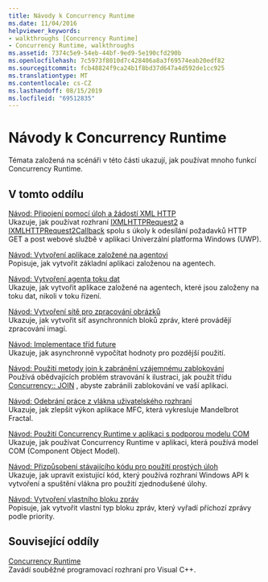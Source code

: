 ```yaml
---
title: Návody k Concurrency Runtime
ms.date: 11/04/2016
helpviewer_keywords:
- walkthroughs [Concurrency Runtime]
- Concurrency Runtime, walkthroughs
ms.assetid: 7374c5e9-54eb-44bf-9ed9-5e190cfd290b
ms.openlocfilehash: 7c5973f8010d7c428406a8a3f69574eab20edf82
ms.sourcegitcommit: fcb48824f9ca24b1f8bd37d647a4d592de1cc925
ms.translationtype: MT
ms.contentlocale: cs-CZ
ms.lasthandoff: 08/15/2019
ms.locfileid: "69512835"
---
```

# <a name="concurrency-runtime-walkthroughs"></a>Návody k Concurrency Runtime

Témata založená na scénáři v této části ukazují, jak používat mnoho funkcí Concurrency Runtime.

## <a name="in-this-section"></a>V tomto oddílu

[Návod: Připojení pomocí úloh a žádostí XML HTTP](../../parallel/concrt/walkthrough-connecting-using-tasks-and-xml-http-requests.md)<br/>
Ukazuje, jak používat rozhraní [IXMLHTTPRequest2](/windows/win32/api/msxml6/nn-msxml6-ixmlhttprequest2) a [IXMLHTTPRequest2Callback](/windows/win32/api/msxml6/nn-msxml6-ixmlhttprequest2callback) spolu s úkoly k odesílání požadavků HTTP GET a post webové službě v aplikaci Univerzální platforma Windows (UWP).

[Návod: Vytvoření aplikace založené na agentovi](../../parallel/concrt/walkthrough-creating-an-agent-based-application.md)<br/>
Popisuje, jak vytvořit základní aplikaci založenou na agentech.

[Návod: Vytvoření agenta toku dat](../../parallel/concrt/walkthrough-creating-a-dataflow-agent.md)<br/>
Ukazuje, jak vytvořit aplikace založené na agentech, které jsou založeny na toku dat, nikoli v toku řízení.

[Návod: Vytvoření sítě pro zpracování obrázků](../../parallel/concrt/walkthrough-creating-an-image-processing-network.md)<br/>
Ukazuje, jak vytvořit síť asynchronních bloků zpráv, které provádějí zpracování imagí.

[Návod: Implementace tříd future](../../parallel/concrt/walkthrough-implementing-futures.md)<br/>
Ukazuje, jak asynchronně vypočítat hodnoty pro pozdější použití.

[Návod: Použití metody join k zabránění vzájemnému zablokování](../../parallel/concrt/walkthrough-using-join-to-prevent-deadlock.md)<br/>
Používá obědvajících problém stravování k ilustraci, jak použít třídu [Concurrency:: JOIN](../../parallel/concrt/reference/join-class.md) , abyste zabránili zablokování ve vaší aplikaci.

[Návod: Odebrání práce z vlákna uživatelského rozhraní](../../parallel/concrt/walkthrough-removing-work-from-a-user-interface-thread.md)<br/>
Ukazuje, jak zlepšit výkon aplikace MFC, která vykresluje Mandelbrot Fractal.

[Návod: Použití Concurrency Runtime v aplikaci s podporou modelu COM](../../parallel/concrt/walkthrough-using-the-concurrency-runtime-in-a-com-enabled-application.md)<br/>
Ukazuje, jak používat Concurrency Runtime v aplikaci, která používá model COM (Component Object Model).

[Návod: Přizpůsobení stávajícího kódu pro použití prostých úloh](../../parallel/concrt/walkthrough-adapting-existing-code-to-use-lightweight-tasks.md)<br/>
Ukazuje, jak upravit existující kód, který používá rozhraní Windows API k vytvoření a spuštění vlákna pro použití zjednodušené úlohy.

[Návod: Vytvoření vlastního bloku zpráv](../../parallel/concrt/walkthrough-creating-a-custom-message-block.md)<br/>
Popisuje, jak vytvořit vlastní typ bloku zpráv, který vyřadí příchozí zprávy podle priority.

## <a name="related-sections"></a>Související oddíly

[Concurrency Runtime](../../parallel/concrt/concurrency-runtime.md)<br/>
Zavádí souběžné programovací rozhraní pro Visual C++.
